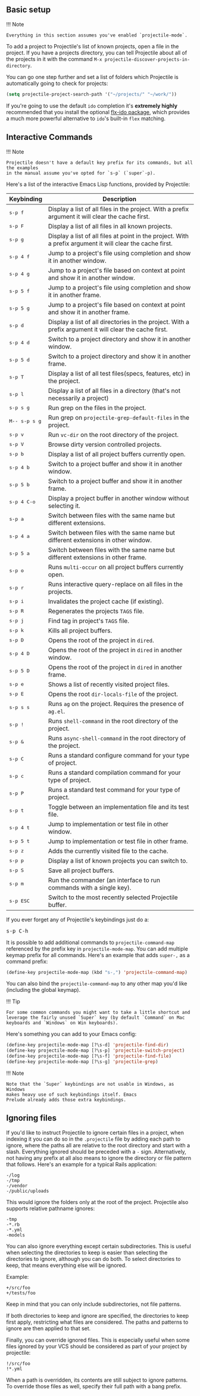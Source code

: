 ## Basic setup

!!! Note

    Everything in this section assumes you've enabled `projectile-mode`.

To add a project to Projectile's list of known projects, open a file
in the project. If you have a projects directory, you can tell
Projectile about all of the projects in it with the command `M-x
projectile-discover-projects-in-directory`.

You can go one step further and set a list of folders which Projectile
is automatically going to check for projects:

```el
(setq projectile-project-search-path '("~/projects/" "~/work/"))
```

If you're going to use the default `ido` completion it's
**extremely highly** recommended that you install the optional
[flx-ido package](https://github.com/lewang/flx), which provides a much
more powerful alternative to `ido`'s built-in `flex` matching.

## Interactive Commands

!!! Note

    Projectile doesn't have a default key prefix for its commands, but all the examples
    in the manual assume you've opted for `s-p` (`super`-p).

Here's a list of the interactive Emacs Lisp functions, provided by Projectile:

Keybinding         | Description
-------------------|------------------------------------------------------------
<kbd>s-p f</kbd> | Display a list of all files in the project. With a prefix argument it will clear the cache first.
<kbd>s-p F</kbd> | Display a list of all files in all known projects.
<kbd>s-p g</kbd> | Display a list of all files at point in the project. With a prefix argument it will clear the cache first.
<kbd>s-p 4 f</kbd> | Jump to a project's file using completion and show it in another window.
<kbd>s-p 4 g</kbd> | Jump to a project's file based on context at point and show it in another window.
<kbd>s-p 5 f</kbd> | Jump to a project's file using completion and show it in another frame.
<kbd>s-p 5 g</kbd> | Jump to a project's file based on context at point and show it in another frame.
<kbd>s-p d</kbd> | Display a list of all directories in the project. With a prefix argument it will clear the cache first.
<kbd>s-p 4 d</kbd> | Switch to a project directory and show it in another window.
<kbd>s-p 5 d</kbd> | Switch to a project directory and show it in another frame.
<kbd>s-p T</kbd> | Display a list of all test files(specs, features, etc) in the project.
<kbd>s-p l</kbd> | Display a list of all files in a directory (that's not necessarily a project)
<kbd>s-p s g</kbd> | Run grep on the files in the project.
<kbd>M-- s-p s g</kbd> | Run grep on `projectile-grep-default-files` in the project.
<kbd>s-p v</kbd> | Run `vc-dir` on the root directory of the project.
<kbd>s-p V</kbd> | Browse dirty version controlled projects.
<kbd>s-p b</kbd> | Display a list of all project buffers currently open.
<kbd>s-p 4 b</kbd> | Switch to a project buffer and show it in another window.
<kbd>s-p 5 b</kbd> | Switch to a project buffer and show it in another frame.
<kbd>s-p 4 C-o</kbd> | Display a project buffer in another window without selecting it.
<kbd>s-p a</kbd> | Switch between files with the same name but different extensions.
<kbd>s-p 4 a</kbd> | Switch between files with the same name but different extensions in other window.
<kbd>s-p 5 a</kbd> | Switch between files with the same name but different extensions in other frame.
<kbd>s-p o</kbd> | Runs `multi-occur` on all project buffers currently open.
<kbd>s-p r</kbd> | Runs interactive query-replace on all files in the projects.
<kbd>s-p i</kbd> | Invalidates the project cache (if existing).
<kbd>s-p R</kbd> | Regenerates the projects `TAGS` file.
<kbd>s-p j</kbd> | Find tag in project's `TAGS` file.
<kbd>s-p k</kbd> | Kills all project buffers.
<kbd>s-p D</kbd> | Opens the root of the project in `dired`.
<kbd>s-p 4 D</kbd> | Opens the root of the project in `dired` in another window.
<kbd>s-p 5 D</kbd> | Opens the root of the project in `dired` in another frame.
<kbd>s-p e</kbd> | Shows a list of recently visited project files.
<kbd>s-p E</kbd> | Opens the root `dir-locals-file` of the project.
<kbd>s-p s s</kbd> | Runs `ag` on the project. Requires the presence of `ag.el`.
<kbd>s-p !</kbd> | Runs `shell-command` in the root directory of the project.
<kbd>s-p &</kbd> | Runs `async-shell-command` in the root directory of the project.
<kbd>s-p C</kbd> | Runs a standard configure command for your type of project.
<kbd>s-p c</kbd> | Runs a standard compilation command for your type of project.
<kbd>s-p P</kbd> | Runs a standard test command for your type of project.
<kbd>s-p t</kbd> | Toggle between an implementation file and its test file.
<kbd>s-p 4 t</kbd> | Jump to implementation or test file in other window.
<kbd>s-p 5 t</kbd> | Jump to implementation or test file in other frame.
<kbd>s-p z</kbd> | Adds the currently visited file to the cache.
<kbd>s-p p</kbd> | Display a list of known projects you can switch to.
<kbd>s-p S</kbd> | Save all project buffers.
<kbd>s-p m</kbd> | Run the commander (an interface to run commands with a single key).
<kbd>s-p ESC</kbd> | Switch to the most recently selected Projectile buffer.

If you ever forget any of Projectile's keybindings just do a:

<kbd>s-p C-h</kbd>

It is possible to add additional commands to
`projectile-command-map` referenced by the prefix key in
`projectile-mode-map`. You can add multiple keymap prefix for all
commands. Here's an example that adds `super-,` as a command prefix:

```el
(define-key projectile-mode-map (kbd "s-,") 'projectile-command-map)
```

You can also bind the `projectile-command-map` to any other map you'd
like (including the global keymap).

!!! Tip

    For some common commands you might want to take a little shortcut and
    leverage the fairly unused `Super` key (by default `Command` on Mac
    keyboards and `Windows` on Win keyboards).

Here's something you can
add to your Emacs config:

```el
(define-key projectile-mode-map [?\s-d] 'projectile-find-dir)
(define-key projectile-mode-map [?\s-p] 'projectile-switch-project)
(define-key projectile-mode-map [?\s-f] 'projectile-find-file)
(define-key projectile-mode-map [?\s-g] 'projectile-grep)
```

!!! Note

    Note that the `Super` keybindings are not usable in Windows, as Windows
    makes heavy use of such keybindings itself. Emacs
    Prelude already adds those extra keybindings.

## Ignoring files

If you'd like to instruct Projectile to ignore certain files in a
project, when indexing it you can do so in the `.projectile` file by
adding each path to ignore, where the paths all are relative to the
root directory and start with a slash. Everything ignored should be
preceded with a `-` sign. Alternatively, not having any prefix at all
also means to ignore the directory or file pattern that follows.
Here's an example for a typical Rails application:

```
-/log
-/tmp
-/vendor
-/public/uploads
```

This would ignore the folders only at the root of the project.
Projectile also supports relative pathname ignores:

```
-tmp
-*.rb
-*.yml
-models
```

You can also ignore everything except certain subdirectories. This is
useful when selecting the directories to keep is easier than selecting
the directories to ignore, although you can do both. To select
directories to keep, that means everything else will be ignored.

Example:

```
+/src/foo
+/tests/foo
```

Keep in mind that you can only include subdirectories, not file
patterns.

If both directories to keep and ignore are specified, the directories
to keep first apply, restricting what files are considered. The paths
and patterns to ignore are then applied to that set.

Finally, you can override ignored files. This is especially useful
when some files ignored by your VCS should be considered as part of
your project by projectile:

```
!/src/foo
!*.yml
```

When a path is overridden, its contents are still subject to ignore
patterns. To override those files as well, specify their full path
with a bang prefix.
